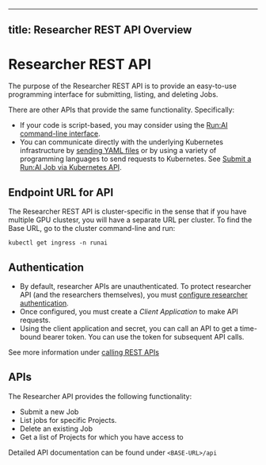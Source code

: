 
---
title: Researcher REST API Overview
---
# Researcher REST API

The purpose of the Researcher REST API is to provide an easy-to-use programming interface for submitting, listing, and deleting Jobs. 

There are other APIs that provide the same functionality. Specifically:

* If your code is script-based, you may consider using the [Run:AI command-line interface](../../Researcher/cli-reference/Introduction.md).
* You can communicate directly with the underlying Kubernetes infrastructure by [sending YAML files](../k8s-api/launch-job-via-yaml.md) or by using a variety of programming languages to send requests to Kubernetes. See [Submit a Run:AI Job via Kubernetes API](../k8s-api/launch-job-via-kubernetes-api.md).

## Endpoint URL for API

The Researcher REST API is cluster-specific in the sense that if you have multiple GPU clustesr, you will have a separate URL per cluster.
To find the Base URL, go to the cluster command-line and run:

```
kubectl get ingress -n runai
```

## Authentication

* By default, researcher APIs are unauthenticated. To protect researcher API (and the researchers themselves), you must [configure researcher authentication](../../admin/runai-setup/config/researcher-authentication.md).
* Once configured, you must create a _Client Application_ to make API requests. 
* Using the client application and secret, you can call an API to get a time-bound bearer token. You can use the token for subsequent API calls. 

See more information under [calling REST APIs](../rest-auth.md)


## APIs

The Researcher API provides the following functionality:

* Submit a new Job
* List jobs for specific Projects.
* Delete an existing Job
* Get a list of Projects for which you have access to

Detailed API documentation can be found under `<BASE-URL>/api`


